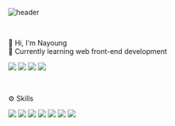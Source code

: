 ![header](https://capsule-render.vercel.app/api?type=soft&color=auto&height=200&section=header&text=Nayoung%20Kim&animation=fadeIn&fontSize=60)

<br />

👋 Hi, I'm Nayoung
<br />
🌱 Currently learning web front-end development

<a href="https://nayoungkim00.tistory.com/" target="_blank"><img src="https://img.shields.io/badge/Tistory-FF4785?style=flat&logo=tistory&logoColor=000000"/></a>
<a href="mailto:skdud3669@gmail.com" target="_blank"><img src="https://img.shields.io/badge/Gmail-FFCD00?style=flat&logo=Mail.Ru&logoColor=000000"/></a>
<a href="https://www.linkedin.com/in/nayoung-mia-kim/" target="_blank"><img src="https://img.shields.io/badge/LinkedIn-0A66C2?style=flat&logo=maildotru&logoColor=000000"/></a>
<a href="https://coursera.org/share/eee760b6f0e1dda61f6bf436e7f5b036" target="_blank"><img src="https://img.shields.io/badge/Coursera-0056D2?style=flat&logo=Coursera&logoColor=000000"/></a>

<br />

⚙️ Skills
 <p>
 <img src="https://img.shields.io/badge/react-61DAFB?style=flat&logo=react&logoColor=000000"/>
 <img src="https://img.shields.io/badge/redux-764ABC?style=flat&logo=react&logoColor=000000"/> 
<img src="https://img.shields.io/badge/redux--thunk-1572B6?style=flat&logo=redux&logoColor=000000"/>
 <img src="https://img.shields.io/badge/javascript-F7DF1E?style=flat&logo=javascript&logoColor=000000"/>
 <img src="https://img.shields.io/badge/css-1572B6?style=flat&logo=css3&logoColor=000000"/>
   <img src="https://img.shields.io/badge/styled--components-DB7093?style=flat&logo=styled-components&logoColor=white"/>
 <img src="https://img.shields.io/badge/scss-hotpink.svg?style=flat&logo=SCSS&logoColor=white)"/>

 

</p>
 

<!-- 
![Nayoung's GitHub stats](https://github-readme-stats.vercel.app/api?username=nayoung3669&show_icons=true&theme=radical) -->

<!--![tistory](https://github.com/nayoung3669/nayoung3669/assets/70098144/fb022ef6-3d7e-49c2-b183-2d363139028e)

**nayoung3669/nayoung3669** is a ✨ _special_ ✨ repository because its `README.md` (this file) appears on your GitHub profile.

Here are some ideas to get you started:

- 🔭 I’m currently working on ...
- 🌱 I’m currently learning ...
- 👯 I’m looking to collaborate on ...
- 🤔 I’m looking for help with ...
- 💬 Ask me about ...
- 📫 How to reach me: ...
- 😄 Pronouns: ...
- ⚡ Fun fact: ...
-->
